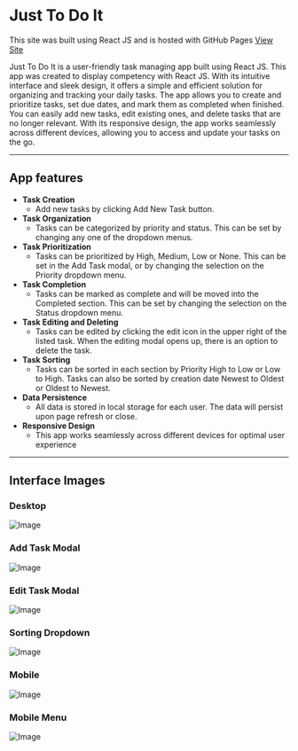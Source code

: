 # Just To Do It 

This site was built using React JS and is hosted with GitHub Pages [View Site](https://taylorwinterwolf.github.io/) 

Just To Do It is a user-friendly task managing app built using React JS. This app was created to display competency with React JS. With its intuitive interface and sleek design, it offers a simple and efficient solution for organizing and tracking your daily tasks. The app allows you to create and prioritize tasks, set due dates, and mark them as completed when finished. You can easily add new tasks, edit existing ones, and delete tasks that are no longer relevant. With its responsive design, the app works seamlessly across different devices, allowing you to access and update your tasks on the go.

---

## App features

- **Task Creation**
  - Add new tasks by clicking Add New Task button.
- **Task Organization**
  - Tasks can be categorized by priority and status. This can be set by changing any one of the dropdown menus.
- **Task Prioritization**
  - Tasks can be prioritized by High, Medium, Low or None. This can be set in the Add Task modal, or by changing the selection on the Priority dropdown menu.
- **Task Completion**
  - Tasks can be marked as complete and will be moved into the Completed section. This can be set by changing the selection on the Status dropdown menu.
- **Task Editing and Deleting**
  - Tasks can be edited by clicking the edit icon in the upper right of the listed task. When the editing modal opens up, there is an option to delete the task.
- **Task Sorting**
  - Tasks can be sorted in each section by Priority High to Low or Low to High. Tasks can also be sorted by creation date Newest to Oldest or Oldest to Newest.
- **Data Persistence**
  - All data is stored in local storage for each user. The data will persist upon page refresh or close.
- **Responsive Design**
  - This app works seamlessly across different devices for optimal user experience

---

## Interface Images

### Desktop

![Image](https://taylortay.com/screengrabs/fullscreen.jpg)

### Add Task Modal

![Image](https://taylortay.com/screengrabs/addTask.jpg)

### Edit Task Modal

![Image](https://taylortay.com/screengrabs/EditTask.jpg)

### Sorting Dropdown

![Image](https://taylortay.com/screengrabs/sorting.jpg)

### Mobile

![Image](https://taylortay.com/screengrabs/mobile.jpg)

### Mobile Menu

![Image](https://taylortay.com/screengrabs/mobileOpenMenu.jpg)
